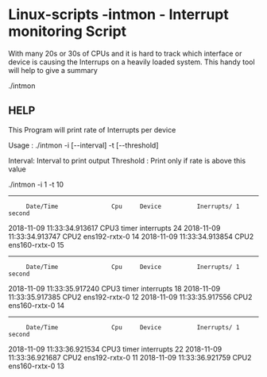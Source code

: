 # Linux-scripts -intmon -  Interrupt monitoring Script 

 With many 20s or 30s of CPUs and it is hard to track which interface or device is causing the Interrups on a heavily loaded system.
 This handy tool will help to give a summary
 
 ./intmon

HELP
---------
This Program will print rate of Interrupts per device



Usage :  ./intmon -i [--interval] -t [--threshold]


   Interval: Interval to print output
   Threshold : Print only if rate is above this value


 ./intmon  -i 1 -t 10

---------
         Date/Time               Cpu     Device          Inerrupts/ 1 second
2018-11-09 11:33:34.913617       CPU3    timer  interrupts               24
2018-11-09 11:33:34.913747       CPU2    ens192-rxtx-0           14
2018-11-09 11:33:34.913854       CPU2    ens160-rxtx-0           15

---------
         Date/Time               Cpu     Device          Inerrupts/ 1 second
2018-11-09 11:33:35.917240       CPU3    timer  interrupts               18
2018-11-09 11:33:35.917385       CPU2    ens192-rxtx-0           12
2018-11-09 11:33:35.917556       CPU2    ens160-rxtx-0           14

---------
         Date/Time               Cpu     Device          Inerrupts/ 1 second
2018-11-09 11:33:36.921534       CPU3    timer  interrupts               22
2018-11-09 11:33:36.921687       CPU2    ens192-rxtx-0           11
2018-11-09 11:33:36.921759       CPU2    ens160-rxtx-0           13

